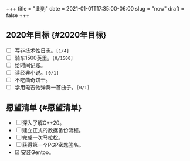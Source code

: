 +++
title = "此刻"
date = 2021-01-01T17:35:00-06:00
slug = "now"
draft = false
+++

## 2020年目标 {#2020年目标}

-   ☐ 写非技术性日志。<code>[1/4]</code>
-   ☐ 骑车1500英里。<code>[0/1500]</code>
-   ☐ 给时间记账。
-   ☐ 读经典小说。<code>[0/1]</code>
-   ☐ 不吃曲奇饼干。
-   ☐ 学用电吉他弹奏一首曲子。<code>[0/1]</code>


## 愿望清单 {#愿望清单}

-   ☐ 深入了解C++20。
-   ☐ 建立正式的数据备份流程。
-   ☐ 完成一次马拉松。
-   ☐ 获得第一个PGP密匙签名。
-   ☑ 安装Gentoo。
